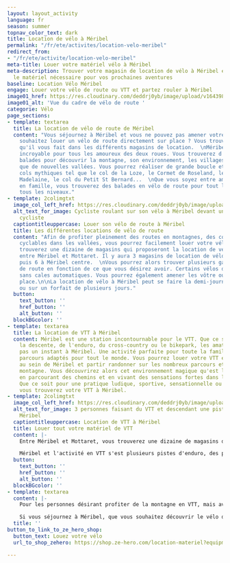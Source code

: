 ```yaml
---
layout: layout_activity
language: fr
season: summer
topnav_color_text: dark
title: Location de vélo à Méribel
permalink: "/fr/ete/activites/location-velo-meribel"
redirect_from:
- "/fr/ete/activite/location-velo-meribel"
meta-title: Louer votre matériel vélo à Méribel
meta-description: Trouver votre magasin de location de vélo à Méribel et louer tout
  le matériel nécessaire pour vos prochaines aventures
baseline: Location Vélo Méribel
engage: Louer votre vélo de route ou VTT et partez rouler à Méribel
image01_href: https://res.cloudinary.com/deddrj0yb/image/upload/v1643987030/website/V%C3%A9lo/48230596357_cd65f57885_k_glfk0s.jpg
image01_alt: 'Vue du cadre de vélo de route '
categorie: Vélo
page_sections:
- template: textarea
  title: La location de vélo de route de Méribel
  content: "Vous séjournez à Méribel et vous ne pouvez pas amener votre vélo ? Vous
    souhaitez louer un vélo de route directement sur place ? Vous trouverez tout ce
    qu'il vous fait dans les différents magasins de location.  \nMéribel est une destination
    incroyable pour tous les amoureux des deux roues. Vous trouverez d'incroyables
    balades pour découvrir la montagne, son environnement, les villages voisins ainsi
    que de nouvelles vallées. Vous pourrez réaliser de grande boucle et grimper des
    cols mythiques tel que le col de la Loze, le Cormet de Roseland, le col de la
    Madelaine, le col du Petit St Bernard...  \nQue vous soyez entre amis, seul ou
    en famille, vous trouverez des balades en vélo de route pour tout le monde, pour
    tous les niveaux."
- template: 2colimgtxt
  image_col_left_href: https://res.cloudinary.com/deddrj0yb/image/upload/v1643987031/website/V%C3%A9lo/51384836504_bff6429438_k_mkw8t9.jpg
  alt_text_for_image: Cycliste roulant sur son vélo à Méribel devant un peloton de
    cycliste
  captiontitleuppercase: Louer son vélo de route à Méribel
  title: Les différentes locations de vélo de route
  content: "Afin de profiter pleinement des routes en montagnes, des cols, des pistes
    cyclables dans les vallées, vous pourrez facilement louer votre vélo à Méribel.\n\nVous
    trouverez une dizaine de magasins qui proposeront la location de vélo de route
    entre Méribel et Mottaret. Il y aura 3 magasins de location de vélo à Mottaret
    puis 6 à Méribel centre.  \nVous pourrez alors trouver plusieurs gammes de vélo
    de route en fonction de ce que vous désirez avoir. Certains vélos de route seront
    sans cales automatiques. Vous pourrez également amener les vôtre ou en louer sur
    place.\n\nLa location de vélo à Méribel peut se faire la demi-journée, à la journée
    ou sur un forfait de plusieurs jours."
  button:
    text_button: ''
    href_button: ''
    alt_button: ''
  blockBGcolor: ''
- template: textarea
  title: La location de VTT à Méribel
  content: Méribel est une station incontournable pour le VTT. Que ce soit pour de
    la descente, de l'enduro, du cross-country ou le bikepark, les amateurs ne s'ennuieront
    pas un instant à Méribel. Une activité parfaite pour toute la famille avec des
    parcours adaptés pour tout le monde. Vous pourrez louer votre VTT et les protections
    au sein de Méribel et partir randonner sur les nombreux parcours et chemin de
    montagne. Vous découvrirez alors cet environnement magique qu'est la montagne
    en parcourant des chemins et en vivant des sensations fortes dans les descentes.
    Que ce soit pour une pratique ludique, sportive, sensationnelle ou freestyle,
    vous trouverez votre VTT à Méribel.
- template: 2colimgtxt
  image_col_left_href: https://res.cloudinary.com/deddrj0yb/image/upload/v1644221274/website/V%C3%A9lo/42919315385_3bbf12f38e_k_l9gbrx.jpg
  alt_text_for_image: 3 personnes faisant du VTT et descendant une piste de VTT à
    Méribel
  captiontitleuppercase: Location de VTT à Méribel
  title: Louer tout votre matériel de VTT
  content: |-
    Entre Méribel et Mottaret, vous trouverez une dizaine de magasins de location de VTT. Vous pourrez donc louer des VTT pour enfants et pour adultes et selon les niveaux. En fonction de la pratique, vous trouverez des VTT de descente, des VTT enduro, mais aussi des VTT électriques. Les différents shops vous proposeront la location de VTT, mais aussi des protections telles que le casque, la dorsale, les genouillères etc.

    Méribel et l'activité en VTT s'est plusieurs pistes d'enduro, des pistes de DH, des circuits de cross country, un park et une zone ludique pour les débutants et enfants. Tout comme en ski, vous aurez différentes pistes en fonction des niveaux marquées par les couleurs (vertes, bleues, rouges et noires).
  button:
    text_button: ''
    href_button: ''
    alt_button: ''
  blockBGcolor: ''
- template: textarea
  content: |-
    Pour les personnes désirant profiter de la montagne en VTT, mais avec une assistance, elles pourront louer un VTT électrique. Vous pourrez alors aller plus loin, plus haut en forçant un peu moins sur vos cuisses. Une pratique parfaite pour ceux qui veulent rouler sans trop d'effort et pouvoir partager cette activité avec toute la famille.

    Si vous séjournez à Méribel, que vous souhaitez découvrir le vélo de route ou le VTT, que vous êtes un amateur, vous trouverez différents magasins de location de vélo de route et de VTT.
  title: ''
button_to_link_to_ze_hero_shop:
  button_text: Louez votre vélo
  url_to_shop_zehero: https://shop.ze-hero.com/location-materiel?equipmentslug=%2Flocation-autre&rental_quality=0&oldslug=%2Flocation-ski&subslug=%2Flocation-ski-adulte&start-date=30%2F11%2F2021&number_rental_days=1

---
```

